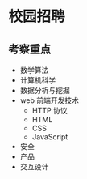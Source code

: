 # 校园招聘

## 考察重点

- 数学算法
- 计算机科学
- 数据分析与挖掘
- web 前端开发技术
  - HTTP 协议
  - HTML
  - CSS
  - JavaScript
- 安全
- 产品
- 交互设计
